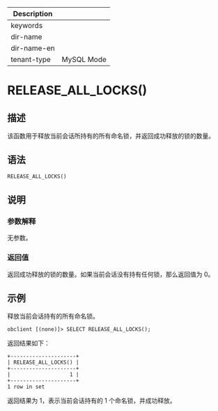 | Description   |                 |
|---------------|-----------------|
| keywords      |                 |
| dir-name      |                 |
| dir-name-en   |                 |
| tenant-type   | MySQL Mode      |

# RELEASE_ALL_LOCKS()

## 描述

该函数用于释放当前会话所持有的所有命名锁，并返回成功释放的锁的数量。

## 语法

```sql
RELEASE_ALL_LOCKS()
```

## 说明

### 参数解释

无参数。

### 返回值

返回成功释放的锁的数量。如果当前会话没有持有任何锁，那么返回值为 0。

## 示例

释放当前会话持有的所有命名锁。

```shell
obclient [(none)]> SELECT RELEASE_ALL_LOCKS();
```

返回结果如下：

```shell
+---------------------+
| RELEASE_ALL_LOCKS() |
+---------------------+
|                   1 |
+---------------------+
1 row in set
```

返回结果为 1，表示当前会话持有的 1 个命名锁，并成功释放。
